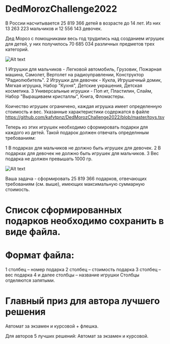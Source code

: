 ﻿# DedMorozChallenge2022


В России насчитывается 25 819 366 детей в возрасте до 14 лет. Из них 13 263 223 мальчиков и 12 556 143 девочек.

Дед Мороз с помощниками весь год трудились над созданием игрушек для детей, у них получилось 70 685 034 различных предметов трех категорий.

![Alt text](https://github.com/kafvtpnz/DedMorozChallenge2022/blob/master/raw/warehouse.jpg?raw=true)

1 Игрушки для мальчиков - Легковой автомобиль, Грузовик, Пожарная машина, Самолет, Вертолет на радиоуправлении, Конструктор "Радиолюбитель".
2 Игрушки для девочек - Кукла, Игрушечный домик, Мягкая игрушка, Набор "Кухня", Детские украшения, Детская косметика.
3 Универсальные игрушки - Поп ит, Пластилин, Слайм, Набор "Выращиваем кристаллы", Книга, Фломастеры.

Коичество игрушек ограничено, каждая игрушка имеет определенную стоимость и вес. 
Указанные характеристики содержатся в файле https://github.com/kafvtpnz/DedMorozChallenge2022/blob/master/toys.tsv

Теперь из этих игрушек необходимо сформировать подарки для каждого из детей. Такой подарок должен отвечать определнным требованиям:

1 В подарках для мальчиков не должно быть игрушек для девочек.
2 В подарках для девочек не должно быть игрушек для мальчиков.
3 Вес подарка не должен превышать 1000 гр.

![Alt text](https://github.com/kafvtpnz/DedMorozChallenge2022/blob/master/raw/gift.png?raw=true)


Ваша задача - сформировать 25 819 366 подарков, отвечающих требованиям (см. выше), имеющих максимальную суммарную стоимость.

# Список сформированных подарков необходимо сохранить в виде файла.
# Формат файла:
1 столбец – номер подарка
2 столбец – стоимость подарка
3 столбец – вес подарка
4 и далее столбцы – название игрушки
Столбцы отделяются запятыми.

# Главный приз для автора лучшего решения
Автомат за экзамен и курсовой + флешка.

Для авторов 5 лучших решений: Автомат за экзамен и курсовой.
